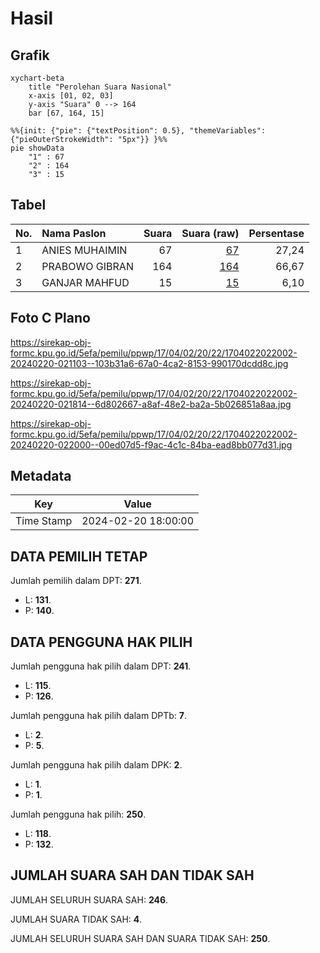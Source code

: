# Hasil

## Grafik

```mermaid
xychart-beta
    title "Perolehan Suara Nasional"
    x-axis [01, 02, 03]
    y-axis "Suara" 0 --> 164
    bar [67, 164, 15]
```

```mermaid
%%{init: {"pie": {"textPosition": 0.5}, "themeVariables": {"pieOuterStrokeWidth": "5px"}} }%%
pie showData
    "1" : 67
    "2" : 164
    "3" : 15
```

## Tabel

| No. | Nama Paslon    | Suara | Suara (raw) | Persentase |
|:--- |:-------------- | -----:| -----------:| ----------:|
| 1   | ANIES MUHAIMIN | 67    | [67][p-1]   | 27,24      |
| 2   | PRABOWO GIBRAN | 164   | [164][p-2]  | 66,67      |
| 3   | GANJAR MAHFUD  | 15    | [15][p-3]   | 6,10       |


[p-1]: https://github.com/gigit-pemilu/pemilu-2024/blob/main/pilpres/hitung-suara/sub/17-bengkulu/sub/04-kaur/sub/02-tanjung-kemuning/sub/2022-tanjung-kemuning-iii/sub/002-tps/sub/paslon-1.txt
[p-2]: https://github.com/gigit-pemilu/pemilu-2024/blob/main/pilpres/hitung-suara/sub/17-bengkulu/sub/04-kaur/sub/02-tanjung-kemuning/sub/2022-tanjung-kemuning-iii/sub/002-tps/sub/paslon-2.txt
[p-3]: https://github.com/gigit-pemilu/pemilu-2024/blob/main/pilpres/hitung-suara/sub/17-bengkulu/sub/04-kaur/sub/02-tanjung-kemuning/sub/2022-tanjung-kemuning-iii/sub/002-tps/sub/paslon-3.txt

## Foto C Plano

https://sirekap-obj-formc.kpu.go.id/5efa/pemilu/ppwp/17/04/02/20/22/1704022022002-20240220-021103--103b31a6-67a0-4ca2-8153-990170dcdd8c.jpg

https://sirekap-obj-formc.kpu.go.id/5efa/pemilu/ppwp/17/04/02/20/22/1704022022002-20240220-021814--6d802667-a8af-48e2-ba2a-5b026851a8aa.jpg

https://sirekap-obj-formc.kpu.go.id/5efa/pemilu/ppwp/17/04/02/20/22/1704022022002-20240220-022000--00ed07d5-f9ac-4c1c-84ba-ead8bb077d31.jpg


## Metadata

| Key        | Value               |
| ---------- | ------------------- |
| Time Stamp | 2024-02-20 18:00:00 |


## DATA PEMILIH TETAP

Jumlah pemilih dalam DPT: **271**.
 * L: **131**.
 * P: **140**.

## DATA PENGGUNA HAK PILIH

Jumlah pengguna hak pilih dalam DPT: **241**.
 * L: **115**.
 * P: **126**.

Jumlah pengguna hak pilih dalam DPTb: **7**.
 * L: **2**.
 * P: **5**.

Jumlah pengguna hak pilih dalam DPK: **2**.
 * L: **1**.
 * P: **1**.

Jumlah pengguna hak pilih: **250**.
 * L: **118**.
 * P: **132**.

## JUMLAH SUARA SAH DAN TIDAK SAH

JUMLAH SELURUH SUARA SAH: **246**.

JUMLAH SUARA TIDAK SAH: **4**.

JUMLAH SELURUH SUARA SAH DAN SUARA TIDAK SAH: **250**.


